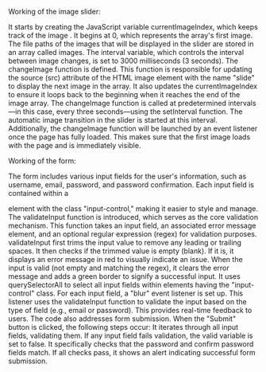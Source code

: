 Working of the image slider:

It starts by creating the JavaScript variable currentImageIndex, which keeps track of the image . It begins at 0, which represents the array's first image.
The file paths of the images that will be displayed in the slider are stored in an array called images.
The interval variable, which controls the interval between image changes, is set to 3000 milliseconds (3 seconds).
The changeImage function is defined.
This function is responsible for updating the source (src) attribute of the HTML image element with the name "slide" to display the next image in the array. It also updates the currentImageIndex to ensure it loops back to the beginning when it reaches the end of the image array.
The changeImage function is called at predetermined intervals—in this case, every three seconds—using the setInterval function. The automatic image transition in the slider is started at this interval.
Additionally, the changeImage function will be launched by an event listener once the page has fully loaded. This makes sure that the first image loads with the page and is immediately visible.

Working of the form:

The form includes various input fields for the user's information, such as username, email, password, and password confirmation. Each input field is contained within a <div> element with the class "input-control," making it easier to style and manage.
The validateInput function is introduced, which serves as the core validation mechanism. This function takes an input field, an associated error message element, and an optional regular expression (regex) for validation purposes.
validateInput first trims the input value to remove any leading or trailing spaces.
It then checks if the trimmed value is empty (blank). If it is, it displays an error message in red to visually indicate an issue. When the input is valid (not empty and matching the regex), it clears the error message and adds a green border to signify a successful input.
It uses querySelectorAll to select all input fields within elements having the "input-control" class. For each input field, a "blur" event listener is set up. This listener uses the validateInput function to validate the input based on the type of field (e.g., email or password). This provides real-time feedback to users.
The code also addresses form submission. When the "Submit" button is clicked, the following steps occur:
It iterates through all input fields, validating them.
If any input field fails validation, the valid variable is set to false.
It specifically checks that the password and confirm password fields match.
If all checks pass, it shows an alert indicating successful form submission.